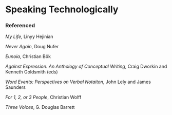 # Speaking Technologically

### Referenced

*My Life*, Linyy Hejinian

*Never Again*, Doug Nufer

*Eunoia*, Christian Bök

*Against Expression: An Anthology of Conceptual Writing*, Craig Dworkin and Kenneth Goldsmith (eds)

*Word Events: Perspectives on Verbal Notaiton*, John Lely and James Saunders

*For 1, 2, or 3 People*, Christian Wolff

*Three Voices*, G. Douglas Barrett
